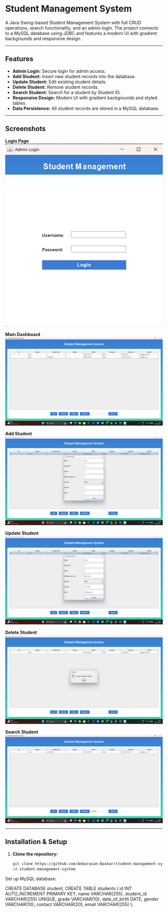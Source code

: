 # Student Management System

A Java Swing-based Student Management System with full CRUD operations, search functionality, and an admin login. The project connects to a MySQL database using JDBC and features a modern UI with gradient backgrounds and responsive design.

---

## Features

- **Admin Login:** Secure login for admin access.
- **Add Student:** Insert new student records into the database.
- **Update Student:** Edit existing student details.
- **Delete Student:** Remove student records.
- **Search Student:** Search for a student by Student ID.
- **Responsive Design:** Modern UI with gradient backgrounds and styled tables.
- **Data Persistence:** All student records are stored in a MySQL database.

---

## Screenshots

**Login Page**  
![Login Page](screenshots/login_page.png)

**Main Dashboard**  
![Main Dashboard](screenshots/main_page.png)

**Add Student**  
![Add Student](screenshots/add_student.png)

**Update Student**  
![Update Student](screenshots/update_student.png)

**Delete Student**  
![Delete Student](screenshots/delete_student.png)

**Search Student**  
![Search Student](screenshots/search_student.png)

---

## Installation & Setup

1. **Clone the repository:**
   ```bash
   git clone https://github.com/Anbarasan-Baskar/student-management-system.git
   cd student-management-system


Set up MySQL database:

CREATE DATABASE student;
CREATE TABLE students (
    id INT AUTO_INCREMENT PRIMARY KEY,
    name VARCHAR(255),
    student_id VARCHAR(255) UNIQUE,
    grade VARCHAR(10),
    date_of_birth DATE,
    gender VARCHAR(10),
    contact VARCHAR(20),
    email VARCHAR(255)
);



